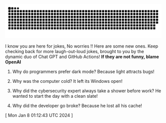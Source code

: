 <picture>
  <source media="(prefers-color-scheme: dark)" srcset="https://raw.githubusercontent.com/platane/platane/output/github-contribution-grid-snake-dark.svg">
  <source media="(prefers-color-scheme: light)" srcset="https://raw.githubusercontent.com/platane/platane/output/github-contribution-grid-snake.svg">
  <img alt="github contribution grid snake animation" src="https://raw.githubusercontent.com/platane/platane/output/github-contribution-grid-snake.svg">
</picture>


I know you are here for jokes, No worries !!
Here are some new ones. Keep checking back for more laugh-out-loud jokes, brought to you by the dynamic duo of Chat GPT and GitHub Actions! __If they are not funny, blame OpenAI__
 
1. Why do programmers prefer dark mode? 
   Because light attracts bugs!

2. Why was the computer cold?
   It left its Windows open!

3. Why did the cybersecurity expert always take a shower before work?
   He wanted to start the day with a clean slate!

4. Why did the developer go broke?
   Because he lost all his cache!
 
[ 
Mon Jan  8 01:12:43 UTC 2024
 ]
